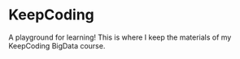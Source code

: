 # KeepCoding

A playground for learning! 
This is where I keep the materials of my KeepCoding BigData course.
